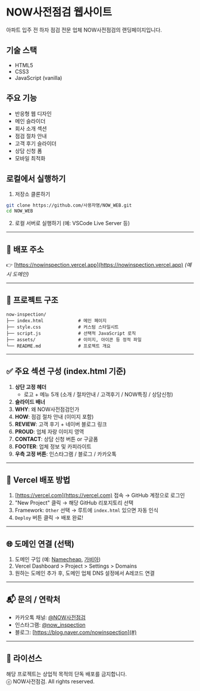 # NOW사전점검 웹사이트

아파트 입주 전 하자 점검 전문 업체 NOW사전점검의 랜딩페이지입니다.

## 기술 스택

- HTML5
- CSS3
- JavaScript (vanilla)

## 주요 기능

- 반응형 웹 디자인
- 메인 슬라이더
- 회사 소개 섹션
- 점검 절차 안내
- 고객 후기 슬라이더
- 상담 신청 폼
- 모바일 최적화

## 로컬에서 실행하기

1. 저장소 클론하기

```bash
git clone https://github.com/사용자명/NOW_WEB.git
cd NOW_WEB
```

2. 로컬 서버로 실행하기 (예: VSCode Live Server 등)

---

## 🔗 배포 주소

👉 [https://nowinspection.vercel.app](https://nowinspection.vercel.app) _(예시 도메인)_

---

## 📁 프로젝트 구조

```
now-inspection/
├── index.html             # 메인 페이지
├── style.css              # 커스텀 스타일시트
├── script.js              # 선택적 JavaScript 로직
├── assets/                # 이미지, 아이콘 등 정적 파일
└── README.md              # 프로젝트 개요
```

---

## ✅ 주요 섹션 구성 (index.html 기준)

1. **상단 고정 헤더**
   - 로고 + 메뉴 5개 (소개 / 절차안내 / 고객후기 / NOW특징 / 상담신청)
2. **슬라이드 배너**
3. **WHY**: 왜 NOW사전점검인가
4. **HOW**: 점검 절차 안내 (이미지 포함)
5. **REVIEW**: 고객 후기 + 네이버 블로그 링크
6. **PROUD**: 업체 자랑 이미지 영역
7. **CONTACT**: 상담 신청 버튼 or 구글폼
8. **FOOTER**: 업체 정보 및 카피라이트
9. **우측 고정 버튼**: 인스타그램 / 블로그 / 카카오톡

---

## 🚀 Vercel 배포 방법

1. [https://vercel.com](https://vercel.com) 접속 → GitHub 계정으로 로그인
2. "New Project" 클릭 → 해당 GitHub 리포지토리 선택
3. Framework: `Other` 선택 → 루트에 `index.html` 있으면 자동 인식
4. `Deploy` 버튼 클릭 → 배포 완료!

---

## 🌐 도메인 연결 (선택)

1. 도메인 구입 (예: [Namecheap](https://namecheap.com), [가비아](https://gabia.com))
2. Vercel Dashboard > Project > Settings > Domains
3. 원하는 도메인 추가 후, 도메인 업체 DNS 설정에서 A레코드 연결

---

## 📬 문의 / 연락처

- 카카오톡 채널: [@NOW사전점검](#)
- 인스타그램: [@now_inspection](#)
- 블로그: [https://blog.naver.com/nowinspection](#)

---

## 📝 라이선스

해당 프로젝트는 상업적 목적의 단독 배포를 금지합니다.  
ⓒ NOW사전점검. All rights reserved.
